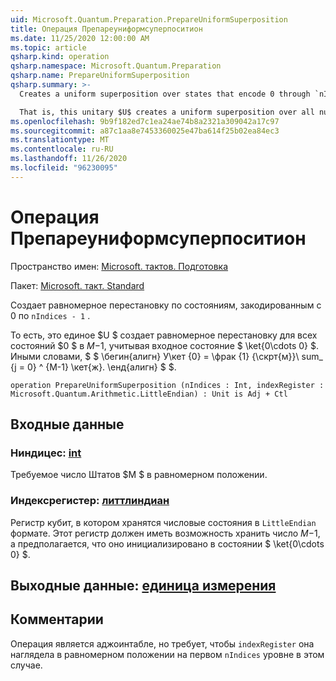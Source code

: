 ```yaml
---
uid: Microsoft.Quantum.Preparation.PrepareUniformSuperposition
title: Операция Препареуниформсуперпоситион
ms.date: 11/25/2020 12:00:00 AM
ms.topic: article
qsharp.kind: operation
qsharp.namespace: Microsoft.Quantum.Preparation
qsharp.name: PrepareUniformSuperposition
qsharp.summary: >-
  Creates a uniform superposition over states that encode 0 through `nIndices - 1`.

  That is, this unitary $U$ creates a uniform superposition over all number states $0$ to $M-1$, given an input state $\ket{0\cdots 0}$. In other words, $$ \begin{align} U\ket{0}=\frac{1}{\sqrt{M}}\sum_{j=0}^{M-1}\ket{j}. \end{align} $$.
ms.openlocfilehash: 9b9f182ed7c1ea24ae74b8a2321a309042a17c97
ms.sourcegitcommit: a87c1aa8e7453360025e47ba614f25b02ea84ec3
ms.translationtype: MT
ms.contentlocale: ru-RU
ms.lasthandoff: 11/26/2020
ms.locfileid: "96230095"
---
```

# <a name="prepareuniformsuperposition-operation"></a>Операция Препареуниформсуперпоситион

Пространство имен: [Microsoft. тактов. Подготовка](xref:Microsoft.Quantum.Preparation)

Пакет: [Microsoft. такт. Standard](https://nuget.org/packages/Microsoft.Quantum.Standard)


Создает равномерное перестановку по состояниям, закодированным с 0 по `nIndices - 1` .

То есть, это единое $U $ создает равномерное перестановку для всех состояний $0 $ в $M-$1, учитывая входное состояние $ \ket{0\cdots 0} $. Иными словами, $ $ \бегин{алигн} У\кет {0} = \фрак {1} {\скрт{м}}\ sum_ {j = 0} ^ {M-1} \кет{ж}.
\енд{алигн} $ $.

```qsharp
operation PrepareUniformSuperposition (nIndices : Int, indexRegister : Microsoft.Quantum.Arithmetic.LittleEndian) : Unit is Adj + Ctl
```


## <a name="input"></a>Входные данные

### <a name="nindices--int"></a>Ниндицес: [int](xref:microsoft.quantum.lang-ref.int)

Требуемое число Штатов $M $ в равномерном положении.


### <a name="indexregister--littleendian"></a>Индексрегистер: [литтлиндиан](xref:Microsoft.Quantum.Arithmetic.LittleEndian)

Регистр кубит, в котором хранятся числовые состояния в `LittleEndian` формате.
Этот регистр должен иметь возможность хранить число $M-$1, а предполагается, что оно инициализировано в состоянии $ \ket{0\cdots 0} $.



## <a name="output--unit"></a>Выходные данные: [единица измерения](xref:microsoft.quantum.lang-ref.unit)



## <a name="remarks"></a>Комментарии

Операция является аджоинтабле, но требует, чтобы `indexRegister` она наглядела в равномерном положении на первом `nIndices` уровне в этом случае.